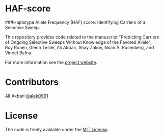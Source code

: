 # HAF-score
###Haplotype Allele Frequency (HAF) score: Identifying Carriers of a Selective Sweep.

This repository provides code related to the manuscript "Predicting Carriers of Ongoing Selective Sweeps Without Knowledge of the Favored Allele", Roy Ronen, Glenn Tesler, Ali Akbari, Shay Zakov, Noah A. Rosenberg, and Vineet Bafna.

For more information see the [project website](http://bix.ucsd.edu/projects/precioss/).

# Contributors
Ali Akbari [@alek0991](https://github.com/alek0991)

# License
The code is freely avialable under the [MIT License](http://opensource.org/licenses/mit-license.html).
